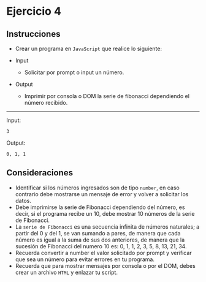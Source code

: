 # Ejercicio 4

## Instrucciones

- Crear un programa en `JavaScript` que realice lo siguiente:

- Input
  - Solicitar por prompt o input un número.
  


- Output
  - Imprimir por consola o DOM la serie de fibonacci dependiendo el número recibido.
--- 

Input:
```
3
```
Output:
``` 
0, 1, 1
```

## Consideraciones


- Identificar si los números ingresados son de tipo `number`, en caso contrario debe mostrarse un mensaje de error y volver a solicitar los datos.
- Debe imprimirse la serie de Fibonacci dependiendo del número, es decir, si el programa recibe un 10, debe mostrar 10 números de la serie de Fibonacci.
- La `serie de Fibonacci` es una secuencia infinita de números naturales; a partir del 0 y del 1, se van sumando a pares, de manera que cada número es igual a la suma de sus dos anteriores, de manera que la sucesión de Fibonacci del numero 10 es: 0, 1, 1, 2, 3, 5, 8, 13, 21, 34.
- Recuerda convertir a number el valor solicitado por prompt y verificar que sea un número para evitar errores en tu programa.
- Recuerda que para mostrar mensajes por consola o por el DOM, debes crear un archivo `HTML` y enlazar tu script.